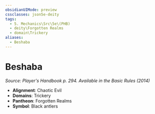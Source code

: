 ```yaml
---
obsidianUIMode: preview
cssclasses: json5e-deity
tags:
  - 5. Mechanics\Src\5e\(PHB)
  - deity\Forgotten Realms
  - domain\Trickery
aliases:
  - Beshaba
---
```

# Beshaba
*Source: Player's Handbook p. 294. Available in the Basic Rules (2014)* 

- **Alignment**: Chaotic Evil
- **Domains**: Trickery
- **Pantheon**: Forgotten Realms
- **Symbol**: Black antlers

